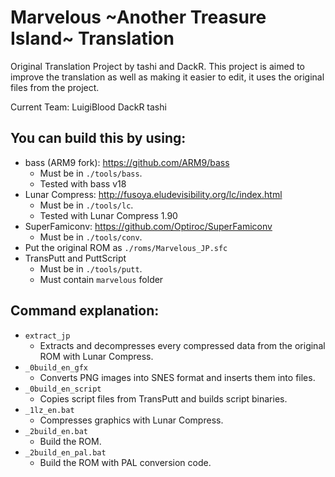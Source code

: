 # Marvelous \~Another Treasure Island\~ Translation

Original Translation Project by tashi and DackR.
This project is aimed to improve the translation as well as making it easier to edit, it uses the original files from the project.

Current Team:
LuigiBlood
DackR
tashi

## You can build this by using:
- bass (ARM9 fork): https://github.com/ARM9/bass
  - Must be in `./tools/bass`.
  - Tested with bass v18
- Lunar Compress: http://fusoya.eludevisibility.org/lc/index.html
  - Must be in `./tools/lc`.
  - Tested with Lunar Compress 1.90
- SuperFamiconv: https://github.com/Optiroc/SuperFamiconv
  - Must be in `./tools/conv`.
- Put the original ROM as `./roms/Marvelous_JP.sfc`
- TransPutt and PuttScript
  - Must be in `./tools/putt`.
  - Must contain `marvelous` folder


## Command explanation:
- `extract_jp` 
  - Extracts and decompresses every compressed data from the original ROM with Lunar Compress.
- `_0build_en_gfx` 
  - Converts PNG images into SNES format and inserts them into files.
- `_0build_en_script` 
  - Copies script files from TransPutt and builds script binaries.
- `_1lz_en.bat`
  - Compresses graphics with Lunar Compress.
- `_2build_en.bat`
  - Build the ROM.
- `_2build_en_pal.bat`
  - Build the ROM with PAL conversion code.
